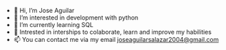 - 👋 Hi, I’m Jose Aguilar
- 👀 I’m interested in development with python
- 🌱 I’m currently learning SQL
- 💞️ Intrested in interships to colaborate, learn and improve my habilities
- 📫 You can contact me via my email <joseaguilarsalazar2004@gmail.com>

<!---
Josodovo2004/Josodovo2004 is a ✨ special ✨ repository because its `README.md` (this file) appears on your GitHub profile.
You can click the Preview link to take a look at your changes.
--->
